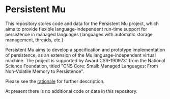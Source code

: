 # Persistent Mu

This repository stores code and data for the Persistent Mu project, which aims to provide flexible language-independent run-time support for persistence in managed languages (languages with automatic storage management, threads, etc.)

Persistent Mu aims to develop a specification and prototype implementation of persistence, as an extension of the Mu language-independent virtual machine.  The project is supported by Award CSR-1909731 from the National Science Foundation, titled "CNS Core: Small: Managed Languages: From Non-Volatile Memory to Persistence".

Please see the [rationale](https://github.com/umass-moss-lab/persistent-mu/blob/master/RATIONALE.md) for further description.

At present there is no additional code or data in this repository.
